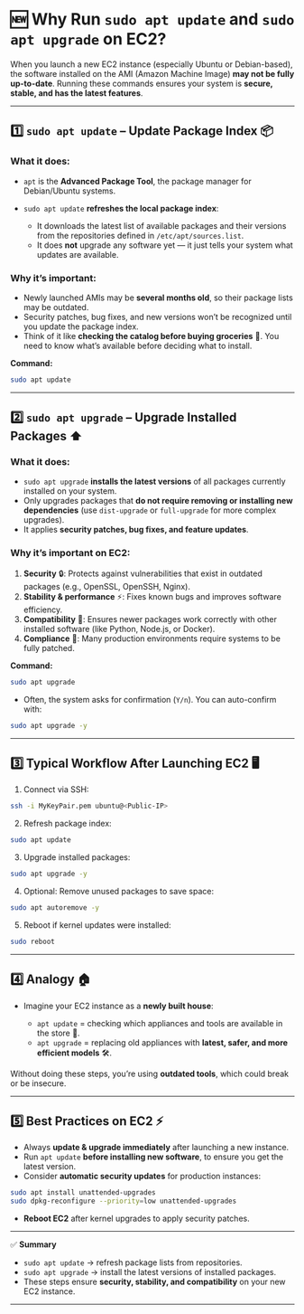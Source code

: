 

# 🆕 Why Run `sudo apt update` and `sudo apt upgrade` on EC2?

When you launch a new EC2 instance (especially Ubuntu or Debian-based), the software installed on the AMI (Amazon Machine Image) **may not be fully up-to-date**. Running these commands ensures your system is **secure, stable, and has the latest features**.

---

## 1️⃣ `sudo apt update` – Update Package Index 📦

### What it does:

* `apt` is the **Advanced Package Tool**, the package manager for Debian/Ubuntu systems.
* `sudo apt update` **refreshes the local package index**:

  * It downloads the latest list of available packages and their versions from the repositories defined in `/etc/apt/sources.list`.
  * It does **not** upgrade any software yet — it just tells your system what updates are available.

### Why it’s important:

* Newly launched AMIs may be **several months old**, so their package lists may be outdated.
* Security patches, bug fixes, and new versions won’t be recognized until you update the package index.
* Think of it like **checking the catalog before buying groceries** 🛒. You need to know what’s available before deciding what to install.

**Command:**

```bash
sudo apt update
```

---

## 2️⃣ `sudo apt upgrade` – Upgrade Installed Packages ⬆️

### What it does:

* `sudo apt upgrade` **installs the latest versions** of all packages currently installed on your system.
* Only upgrades packages that **do not require removing or installing new dependencies** (use `dist-upgrade` or `full-upgrade` for more complex upgrades).
* It applies **security patches, bug fixes, and feature updates**.

### Why it’s important on EC2:

1. **Security** 🔒: Protects against vulnerabilities that exist in outdated packages (e.g., OpenSSL, OpenSSH, Nginx).
2. **Stability & performance** ⚡: Fixes known bugs and improves software efficiency.
3. **Compatibility** 🔗: Ensures newer packages work correctly with other installed software (like Python, Node.js, or Docker).
4. **Compliance** 📄: Many production environments require systems to be fully patched.

**Command:**

```bash
sudo apt upgrade
```

* Often, the system asks for confirmation (`Y/n`). You can auto-confirm with:

```bash
sudo apt upgrade -y
```

---

## 3️⃣ Typical Workflow After Launching EC2 🖥️

1. Connect via SSH:

```bash
ssh -i MyKeyPair.pem ubuntu@<Public-IP>
```

2. Refresh package index:

```bash
sudo apt update
```

3. Upgrade installed packages:

```bash
sudo apt upgrade -y
```

4. Optional: Remove unused packages to save space:

```bash
sudo apt autoremove -y
```

5. Reboot if kernel updates were installed:

```bash
sudo reboot
```

---

## 4️⃣ Analogy 🏠

* Imagine your EC2 instance as a **newly built house**:

  * `apt update` = checking which appliances and tools are available in the store 🏪.
  * `apt upgrade` = replacing old appliances with **latest, safer, and more efficient models** 🛠️.

Without doing these steps, you’re using **outdated tools**, which could break or be insecure.

---

## 5️⃣ Best Practices on EC2 ⚡

* Always **update & upgrade immediately** after launching a new instance.
* Run `apt update` **before installing new software**, to ensure you get the latest version.
* Consider **automatic security updates** for production instances:

```bash
sudo apt install unattended-upgrades
sudo dpkg-reconfigure --priority=low unattended-upgrades
```

* **Reboot EC2** after kernel upgrades to apply security patches.

---

✅ **Summary**

* `sudo apt update` → refresh package lists from repositories.
* `sudo apt upgrade` → install the latest versions of installed packages.
* These steps ensure **security, stability, and compatibility** on your new EC2 instance.

---